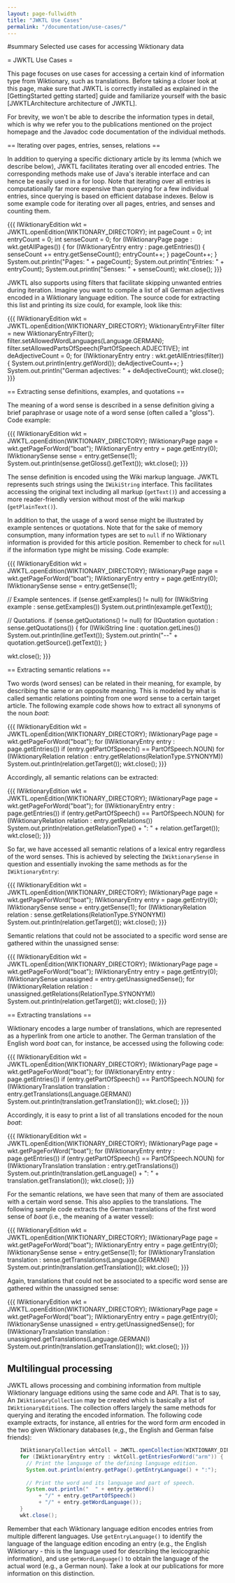 ```yaml
---
layout: page-fullwidth
title: "JWKTL Use Cases"
permalink: "/documentation/use-cases/"
---
```


#summary Selected use cases for accessing Wiktionary data

= JWKTL Use Cases =

This page focuses on use cases for accessing a certain kind of information type from Wiktionary, such as translations. Before taking a closer look at this page, make sure that JWKTL is correctly installed as explained in the [GettingStarted getting started] guide and familiarize yourself with the basic [JWKTLArchitecture architecture of JWKTL].

For brevity, we won't be able to describe the information types in detail, which is why we refer you to the publications mentioned on the project homepage and the Javadoc code documentation of the individual methods.

== Iterating over pages, entries, senses, relations ==

In addition to querying a specific dictionary article by its lemma (which we describe below), JWKTL facilitates iterating over all encoded entries. The corresponding methods make use of Java's iterable interface and can hence be easily used in a for loop. Note that iterating over all entries is computationally far more expensive than querying for a few individual entries, since querying is based on efficient database indexes. Below is some example code for iterating over all pages, entries, and senses and counting them.

{{{
  IWiktionaryEdition wkt = JWKTL.openEdition(WIKTIONARY_DIRECTORY);
  int pageCount = 0;
  int entryCount = 0;
  int senseCount = 0;
  for (IWiktionaryPage page : wkt.getAllPages()) {
    for (IWiktionaryEntry entry : page.getEntries()) {
      senseCount += entry.getSenseCount();
      entryCount++;
    }
    pageCount++;
  }
  System.out.println("Pages: " + pageCount);
  System.out.println("Entries: " + entryCount);
  System.out.println("Senses: " + senseCount);
  wkt.close();
}}}

JWKTL also supports using filters that facilitate skipping unwanted entries during iteration. Imagine you want to compile a list of all German adjectives encoded in a Wiktionary language edition. The source code for extracting this list and printing its size could, for example, look like this:

{{{
  IWiktionaryEdition wkt = JWKTL.openEdition(WIKTIONARY_DIRECTORY);
  WiktionaryEntryFilter filter = new WiktionaryEntryFilter();
  filter.setAllowedWordLanguages(Language.GERMAN);
  filter.setAllowedPartsOfSpeech(PartOfSpeech.ADJECTIVE);
  int deAdjectiveCount = 0;
  for (IWiktionaryEntry entry : wkt.getAllEntries(filter)) {
    System.out.println(entry.getWord());
    deAdjectiveCount++;
  }
  System.out.println("German adjectives: " + deAdjectiveCount);
  wkt.close();
}}}


== Extracting sense definitions, examples, and quotations ==

The meaning of a word sense is described in a sense definition giving a brief paraphrase or usage note of a word sense (often called a "gloss"). Code example:

{{{
  IWiktionaryEdition wkt = JWKTL.openEdition(WIKTIONARY_DIRECTORY);
  IWiktionaryPage page = wkt.getPageForWord("boat");
  IWiktionaryEntry entry = page.getEntry(0);
  IWiktionarySense sense = entry.getSense(1);
  System.out.println(sense.getGloss().getText());
  wkt.close();
}}}

The sense definition is encoded using the Wiki markup language. JWKTL represents such strings using the `IWikiString` interface. This facilitates accessing the original text including all markup (`getText()`) and accessing a more reader-friendly version without most of the wiki markup (`getPlainText()`).

In addition to that, the usage of a word sense might be illustrated by example sentences or quotations. Note that for the sake of memory consumption, many information types are set to `null` if no Wiktionary information is provided for this article position. Remember to check for `null` if the information type might be missing. Code example:


{{{
  IWiktionaryEdition wkt = JWKTL.openEdition(WIKTIONARY_DIRECTORY);
  IWiktionaryPage page = wkt.getPageForWord("boat");
  IWiktionaryEntry entry = page.getEntry(0);
  IWiktionarySense sense = entry.getSense(1);

  // Example sentences.
  if (sense.getExamples() != null)
    for (IWikiString example : sense.getExamples())
      System.out.println(example.getText());

  // Quotations.
  if (sense.getQuotations() != null)
    for (IQuotation quotation : sense.getQuotations()) {
      for (IWikiString line : quotation.getLines())
        System.out.println(line.getText());
      System.out.println("--" + quotation.getSource().getText());
    }

  wkt.close();
}}}
	  

== Extracting semantic relations ==

Two words (word senses) can be related in their meaning, for example, by describing the same or an opposite meaning. This is modeled by what is called semantic relations pointing from one word sense to a certain target article. The following example code shows how to extract all synonyms of the noun _boat_:

{{{
  IWiktionaryEdition wkt = JWKTL.openEdition(WIKTIONARY_DIRECTORY);
  IWiktionaryPage page = wkt.getPageForWord("boat");
  for (IWiktionaryEntry entry : page.getEntries())
    if (entry.getPartOfSpeech() == PartOfSpeech.NOUN)
     for (IWiktionaryRelation relation : entry.getRelations(RelationType.SYNONYM))
       System.out.println(relation.getTarget());
  wkt.close();
}}}

Accordingly, all semantic relations can be extracted:

{{{
  IWiktionaryEdition wkt = JWKTL.openEdition(WIKTIONARY_DIRECTORY);
  IWiktionaryPage page = wkt.getPageForWord("boat");
  for (IWiktionaryEntry entry : page.getEntries())
    if (entry.getPartOfSpeech() == PartOfSpeech.NOUN)
      for (IWiktionaryRelation relation : entry.getRelations())
        System.out.println(relation.getRelationType() + ": " + relation.getTarget());
  wkt.close();
}}}

So far, we have accessed all semantic relations of a lexical entry regardless of the word senses. This is achieved by selecting the `IWiktionarySense` in question and essentially invoking the same methods as for the `IWiktionaryEntry`:

{{{
  IWiktionaryEdition wkt = JWKTL.openEdition(WIKTIONARY_DIRECTORY);
  IWiktionaryPage page = wkt.getPageForWord("boat");
  IWiktionaryEntry entry = page.getEntry(0);
  IWiktionarySense sense = entry.getSense(1);
  for (IWiktionaryRelation relation : sense.getRelations(RelationType.SYNONYM))
    System.out.println(relation.getTarget());
  wkt.close();
}}}

Semantic relations that could not be associated to a specific word sense are gathered within the unassigned sense:

{{{
  IWiktionaryEdition wkt = JWKTL.openEdition(WIKTIONARY_DIRECTORY);
  IWiktionaryPage page = wkt.getPageForWord("boat");
  IWiktionaryEntry entry = page.getEntry(0);
  IWiktionarySense unassigned = entry.getUnassignedSense();
  for (IWiktionaryRelation relation : unassigned.getRelations(RelationType.SYNONYM))
    System.out.println(relation.getTarget());
  wkt.close();
}}}



== Extracting translations ==

Wiktionary encodes a large number of translations, which are represented as a hyperlink from one article to another. The German translation of the English word _boat_ can, for instance, be accessed using the following code:

{{{
  IWiktionaryEdition wkt = JWKTL.openEdition(WIKTIONARY_DIRECTORY);
  IWiktionaryPage page = wkt.getPageForWord("boat");
  for (IWiktionaryEntry entry : page.getEntries())
    if (entry.getPartOfSpeech() == PartOfSpeech.NOUN)
      for (IWiktionaryTranslation translation : entry.getTranslations(Language.GERMAN))
        System.out.println(translation.getTranslation());
  wkt.close();
}}}

Accordingly, it is easy to print a list of all translations encoded for the noun _boat_:

{{{
  IWiktionaryEdition wkt = JWKTL.openEdition(WIKTIONARY_DIRECTORY);
  IWiktionaryPage page = wkt.getPageForWord("boat");
  for (IWiktionaryEntry entry : page.getEntries())
    if (entry.getPartOfSpeech() == PartOfSpeech.NOUN)
      for (IWiktionaryTranslation translation : entry.getTranslations())
        System.out.println(translation.getLanguage() + ": " + translation.getTranslation());
  wkt.close();
}}}

For the semantic relations, we have seen that many of them are associated with a certain word sense. This also applies to the translations. The following sample code extracts the German translations of the first word sense of _boat_ (i.e., the meaning of a water vessel):

{{{
  IWiktionaryEdition wkt = JWKTL.openEdition(WIKTIONARY_DIRECTORY);
  IWiktionaryPage page = wkt.getPageForWord("boat");
  IWiktionaryEntry entry = page.getEntry(0);
  IWiktionarySense sense = entry.getSense(1);
  for (IWiktionaryTranslation translation : sense.getTranslations(Language.GERMAN))
      System.out.println(translation.getTranslation());
  wkt.close();
}}}

Again, translations that could not be associated to a specific word sense are gathered within the unassigned sense:

{{{
  IWiktionaryEdition wkt = JWKTL.openEdition(WIKTIONARY_DIRECTORY);
  IWiktionaryPage page = wkt.getPageForWord("boat");
  IWiktionaryEntry entry = page.getEntry(0);
  IWiktionarySense unassigned = entry.getUnassignedSense();
  for (IWiktionaryTranslation translation : unassigned.getTranslations(Language.GERMAN))
      System.out.println(translation.getTranslation());
  wkt.close();
}}}


Multilingual processing
-----------------------

JWKTL allows processing and combining information from multiple Wiktionary language editions using the same code and API. That is to say, An `IWiktionaryCollection` may be created which is basically a list of `IWiktionaryEdition`s. The collection offers largely the same methods for querying and iterating the encoded information. The following code example extracts, for instance, all entries for the word form <i>arm</i> encoded in the two given Wiktionary databases (e,g., the English and German false friends):

```java
	IWiktionaryCollection wktColl = JWKTL.openCollection(WIKTIONARY_DIRECTORY1, WIKTIONARY_DIRECTORY2);
	for (IWiktionaryEntry entry : wktColl.getEntriesForWord("arm")) {
	  // Print the language of the defining language edition.
	  System.out.println(entry.getPage().getEntryLanguage() + ":");
	
	  // Print the word and its language and part of speech.
	  System.out.println("  " + entry.getWord() 
	      + "/" + entry.getPartOfSpeech() 
	      + "/" + entry.getWordLanguage());
	}
	wkt.close();
```

Remember that each Wiktionary language edition encodes entries from multiple different languages. Use `getEntryLanguage()` to identify the language of the language edition encoding an entry (e.g., the English Wiktionary - this is the language used for describing the lexicographic information), and use `getWordLanguage()` to obtain the language of the actual word (e.g., a German noun). Take a look at our publications for more information on this distinction.
